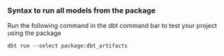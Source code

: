 ### Syntax to run all models from the package

Run the following command in the dbt command bar to test your project using the package 

```
dbt run --select package:dbt_artifacts
```